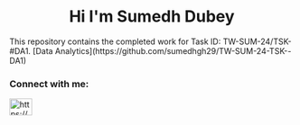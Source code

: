 
<h1 align="center">Hi I'm Sumedh Dubey</h1>
This repository contains the completed work for Task ID: TW-SUM-24/TSK-#DA1. [Data Analytics](https://github.com/sumedhgh29/TW-SUM-24-TSK--DA1)

<h3 align="left">Connect with me:</h3>
<p align="left">
<a href="https://linkedin.com/in/https://www.linkedin.com/in/sumedh-dubey-95366b237/" target="blank"><img align="center" src="https://raw.githubusercontent.com/rahuldkjain/github-profile-readme-generator/master/src/images/icons/Social/linked-in-alt.svg" alt="https://www.linkedin.com/in/sumedh-dubey-95366b237/" height="30" width="40" /></a>
</p>
